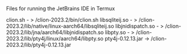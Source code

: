 Files for running the JetBrains IDE in Termux

clion.sh - > /clion-2023.2/bin/clion.sh
libsqliteij.so - > /clion-2023.2/lib/native/linux-aarch64/libsqliteij.so
libjnidispatch.so - > /clion-2023.2/lib/jna/aarch64/libjnidispatch.so
libpty.so - > /clion-2023.2/lib/pty4j/linux/aarch64/libpty.so
pty4j-0.12.13.jar -> /clion-2023.2/lib/pty4j-0.12.13.jar
